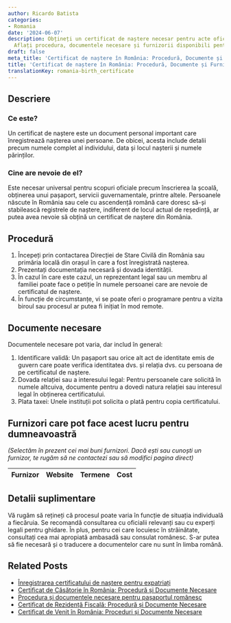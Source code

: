 ```yaml
---
author: Ricardo Batista
categories:
- Romania
date: '2024-06-07'
description: Obțineți un certificat de naștere necesar pentru acte oficiale în România.
  Aflați procedura, documentele necesare și furnizorii disponibili pentru asistență.
draft: false
meta_title: 'Certificat de naștere în România: Procedură, Documente și Furnizori'
title: 'Certificat de naștere în România: Procedură, Documente și Furnizori'
translationKey: romania-birth_certificate
---
```



## Descriere
### Ce este?
Un certificat de naștere este un document personal important care înregistrează nașterea unei persoane. De obicei, acesta include detalii precum numele complet al individului, data și locul nașterii și numele părinților.

### Cine are nevoie de el?
Este necesar universal pentru scopuri oficiale precum înscrierea la școală, obținerea unui pașaport, servicii guvernamentale, printre altele. Persoanele născute în România sau cele cu ascendență română care doresc să-și stabilească registrele de naștere, indiferent de locul actual de reședință, ar putea avea nevoie să obțină un certificat de naștere din România.

## Procedură
1. Începeți prin contactarea Direcției de Stare Civilă din România sau primăria locală din orașul în care a fost înregistrată nașterea.
2. Prezentați documentația necesară și dovada identității.
3. În cazul în care este cazul, un reprezentant legal sau un membru al familiei poate face o petiție în numele persoanei care are nevoie de certificatul de naștere.
4. În funcție de circumstanțe, vi se poate oferi o programare pentru a vizita biroul sau procesul ar putea fi inițiat în mod remote.

## Documente necesare
Documentele necesare pot varia, dar includ în general:
1. Identificare validă: Un pașaport sau orice alt act de identitate emis de guvern care poate verifica identitatea dvs. și relația dvs. cu persoana de pe certificatul de naștere.
2. Dovada relației sau a interesului legal: Pentru persoanele care solicită în numele altcuiva, documente pentru a dovedi natura relației sau interesul legal în obținerea certificatului.
3. Plata taxei: Unele instituții pot solicita o plată pentru copia certificatului.

## Furnizori care pot face acest lucru pentru dumneavoastră

_(Selectăm în prezent cei mai buni furnizori. Dacă ești sau cunoști un furnizor, te rugăm să ne contactezi sau să modifici pagina direct)_

| Furnizor        |     Website     |     Termene      |       Cost       |
| --------------- | --------------- |  :-------------: | :-------------: |

## Detalii suplimentare
Vă rugăm să rețineți că procesul poate varia în funcție de situația individuală a fiecăruia. Se recomandă consultarea cu oficialii relevanți sau cu experți legali pentru ghidare. În plus, pentru cei care locuiesc în străinătate, consultați cea mai apropiată ambasadă sau consulat românesc. S-ar putea să fie necesară și o traducere a documentelor care nu sunt în limba română.


## Related Posts

- [Înregistrarea certificatului de naștere pentru expatriați](https://tramitit.com/ro/guides/romania/inregistrare_certificate_de_nastere_pentru_expati/)
- [Certificat de Căsătorie în România: Procedură și Documente Necesare](https://tramitit.com/ro/guides/romania/certificat_de_casatorie/)
- [Procedura și documentele necesare pentru pașaportul românesc](https://tramitit.com/ro/guides/romania/pasaport/)
- [Certificat de Rezidență Fiscală: Procedură și Documente Necesare](https://tramitit.com/ro/guides/romania/certificat_fiscal/)
- [Certificat de Venit în România: Proceduri și Documente Necesare](https://tramitit.com/ro/guides/romania/adeverinta_de_venit/)
